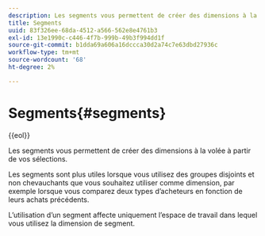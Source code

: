 ```yaml
---
description: Les segments vous permettent de créer des dimensions à la volée à partir de vos sélections.
title: Segments
uuid: 83f326ee-68da-4512-a566-562e8e4761b3
exl-id: 13e1990c-c446-4f7b-999b-49b3f994dd1f
source-git-commit: b1dda69a606a16dccca30d2a74c7e63dbd27936c
workflow-type: tm+mt
source-wordcount: '68'
ht-degree: 2%

---
```


# Segments{#segments}

{{eol}}

Les segments vous permettent de créer des dimensions à la volée à partir de vos sélections.

Les segments sont plus utiles lorsque vous utilisez des groupes disjoints et non chevauchants que vous souhaitez utiliser comme dimension, par exemple lorsque vous comparez deux types d’acheteurs en fonction de leurs achats précédents.

L’utilisation d’un segment affecte uniquement l’espace de travail dans lequel vous utilisez la dimension de segment.
